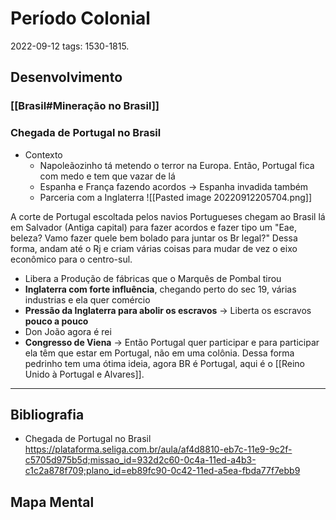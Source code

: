 # Período Colonial
2022-09-12
tags: 1530-1815.

## Desenvolvimento

### [[Brasil#Mineração no Brasil]]

### Chegada de Portugal no Brasil

* Contexto
	* Napoleãozinho tá metendo o terror na Europa. Então, Portugal fica com medo e tem que vazar de lá
	* Espanha e França fazendo acordos → Espanha invadida também
	* Parceria com a Inglaterra
![[Pasted image 20220912205704.png]]

A corte de Portugal escoltada pelos navios Portugueses chegam ao Brasil lá em Salvador (Antiga capital) para fazer acordos e fazer tipo um "Eae, beleza? Vamo fazer quele bem bolado para juntar os Br legal?"
Dessa forma, andam até o Rj e criam várias coisas para mudar de vez o eixo econômico para o centro-sul.
* Libera a Produção de fábricas que o Marquês de Pombal tirou
* **Inglaterra com forte influência**, chegando perto do sec 19, várias industrias e ela quer comércio
* **Pressão da Inglaterra para abolir os escravos** → Liberta os escravos **pouco a pouco**
* Don João agora é rei
* **Congresso de Viena** → Então Portugal quer participar e para participar ela têm que estar em Portugal, não em uma colônia. Dessa forma pedrinho tem uma ótima ideia, agora BR é Portugal, aqui é o [[Reino Unido à Portugal e Alvares]].

-----------------------------------------------
## Bibliografia

* Chegada de Portugal no Brasil
https://plataforma.seliga.com.br/aula/af4d8810-eb7c-11e9-9c2f-c5705d975b5d;missao_id=932d2c60-0c4a-11ed-a4b3-c1c2a878f709;plano_id=eb89fc90-0c42-11ed-a5ea-fbda77f7ebb9

## Mapa Mental